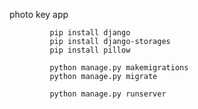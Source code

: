 photo key app

             pip install django
             pip install django-storages
             pip install pillow

             python manage.py makemigrations
             python manage.py migrate

             python manage.py runserver
